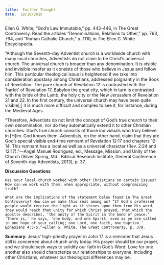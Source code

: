 ```yaml
---
title:  Further Thought
date:  19/10/2018
---
```


Ellen G. White, “God’s Law Immutable,” pp. 443-446, in The Great Controversy. Read the articles “Denominations, Relations to Other,” pp. 763, 764, and “Roman Catholic Church,” p. 1110, in The Ellen G. White Encyclopedia.

“Although the Seventh-day Adventist church is a worldwide church with many local churches, Adventists do not claim to be Christ’s universal church. The universal church is broader than any denomination. It is visible and invisible insofar as it consists of those who believe in Jesus and follow him. This particular theological issue is heightened if we take into consideration apostasy among Christians, addressed poignantly in the Book of Revelation. The pure church of Revelation 12 is contrasted with the ‘harlot’ of Revelation 17, Babylon the great city, which in turn is contrasted with the bride of the Lamb, the holy city or the New Jerusalem of Revelation 21 and 22. In the first century, the universal church may have been quite visible[;] it is much more difficult and complex to see it, for instance, during the Medieval Ages.

“Therefore, Adventists do not limit the concept of God’s true church to their own denomination, nor do they automatically extend it to other Christian churches. God’s true church consists of those individuals who truly believe in [H]im. God knows them. Adventists, on the other hand, claim that they are God’s special visible end-time remnant of Revelation 12:17 and chapters 12-14. This remnant has a local as well as a universal character (Rev. 2:24 and 12:17).”—Ángel Manuel Rodríguez, ed., Message, Mission, and Unity of the Church (Silver Spring, Md.: Biblical Research Institute, General Conference of Seventh-day Adventists, 2013), p. 37.

**Discussion Questions**

`Has your local church worked with other Christians on certain issues? How can we work with them, when appropriate, without compromising truth?`

`What are the implications of the statement below found in The Great Controversy? How can we make this real among us? “If God’s professed people would receive the light as it shines upon them from His word, they would reach that unity for which Christ prayed, that which the apostle describes, ‘the unity of the Spirit in the bond of peace.’ ‘There is,’ he says, ‘one body, and one Spirit, even as ye are called in one hope of your calling; one Lord, one faith, one baptism.’ Ephesians 4:3-5.”—Ellen G. White, The Great Controversy, p. 379.`

**Summary**: Jesus’ high-priestly prayer in John 17 is a reminder that Jesus still is concerned about church unity today. His prayer should be our prayer, and we should seek ways to solidify our faith in God’s Word. Love for one another also should characterize our relationships to everyone, including other Christians, whatever our theological differences may be.